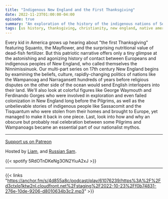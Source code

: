 ```yaml
---
title: "Indigenous New England and the First Thanksgiving"
date: 2022-11-23T01:00:00-04:00
episode: true
summary: "An exploration of the history of the indigenous nations of Southern New England, their interactions with Europeans, the Puritans, and how the Thanksgiving story which we are all familiar with was concocted."
tags: [us history, thanksgiving, christianity, new england, native americans]
---
```


Every kid in America grows up hearing about "the first Thanksgiving" featuring Squanto, the Mayflower, and the surprising nutritional value of dead-fish fertilizer. But this patriotic narrative offers only a tiny glimpse at the astonishing and agonizing history of contact between Europeans and indigenous peoples of New England, who called themselves the Ninnimissinuok. Our multi-part series on 17th century New England begins by examining the beliefs, culture, rapidly-changing politics of nations like the Wampanoag and Narragansett hundreds of years before religious disputes on the other side of the ocean would send English interlopers into their land. We'll also look at colorful figures like George Waymouth and Ferdinando Gorges who were involved in exploration and even failed colonization in New England long before the Pilgrims, as well as the unbelievable stories of indigenous people like Sassacomit and the Tisquantum who were stolen from their homes and brought to Europe, yet managed to make it back in one piece. Last, look into how and why an obscure but probably real celebration between some Pilgrims and Wampanoags became an essential part of our nationalist mythos.

---
[Support us on Patreon](https://www.patreon.com/GladioFreeEurope)

Hosted by [Liam](https://twitter.com/LegoRacers2), and [Russian Sam](https://twitter.com/reelCheburashka).

{{< spotify 5RdOTnDKeNg3ON2YiuA2xJ >}}

---

{{< links "https://anchor.fm/s/4d855a8c/podcast/play/61076239/https%3A%2F%2Fd3ctxlq1ktw2nl.cloudfront.net%2Fstaging%2F2022-10-23%2Ff0b74831-276e-10de-9206-d8010634b3c2.mp3" >}}


